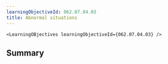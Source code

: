 ```yaml
---
learningObjectiveId: 062.07.04.03
title: Abnormal situations
---
```


```tsx eval
<LearningOBjectives learningObjectiveId={062.07.04.03} />
```

## Summary
